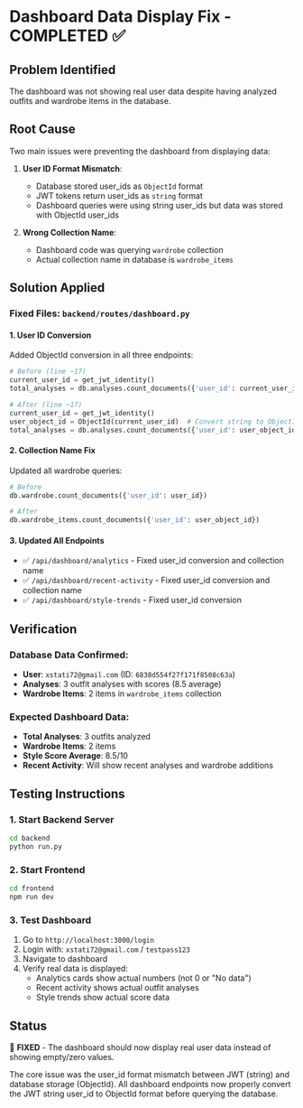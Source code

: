 # Dashboard Data Display Fix - COMPLETED ✅

## Problem Identified
The dashboard was not showing real user data despite having analyzed outfits and wardrobe items in the database. 

## Root Cause
Two main issues were preventing the dashboard from displaying data:

1. **User ID Format Mismatch**: 
   - Database stored user_ids as `ObjectId` format
   - JWT tokens return user_ids as `string` format
   - Dashboard queries were using string user_ids but data was stored with ObjectId user_ids

2. **Wrong Collection Name**:
   - Dashboard code was querying `wardrobe` collection
   - Actual collection name in database is `wardrobe_items`

## Solution Applied

### Fixed Files: `backend/routes/dashboard.py`

#### 1. User ID Conversion
Added ObjectId conversion in all three endpoints:

```python
# Before (line ~17)
current_user_id = get_jwt_identity()
total_analyses = db.analyses.count_documents({'user_id': current_user_id})

# After (line ~17)
current_user_id = get_jwt_identity()
user_object_id = ObjectId(current_user_id)  # Convert string to ObjectId
total_analyses = db.analyses.count_documents({'user_id': user_object_id})
```

#### 2. Collection Name Fix
Updated all wardrobe queries:

```python
# Before
db.wardrobe.count_documents({'user_id': user_id})

# After  
db.wardrobe_items.count_documents({'user_id': user_object_id})
```

#### 3. Updated All Endpoints
- ✅ `/api/dashboard/analytics` - Fixed user_id conversion and collection name
- ✅ `/api/dashboard/recent-activity` - Fixed user_id conversion and collection name  
- ✅ `/api/dashboard/style-trends` - Fixed user_id conversion

## Verification

### Database Data Confirmed:
- **User**: `xstati72@gmail.com` (ID: `6838d554f27f171f8508c63a`)
- **Analyses**: 3 outfit analyses with scores (8.5 average)
- **Wardrobe Items**: 2 items in `wardrobe_items` collection

### Expected Dashboard Data:
- **Total Analyses**: 3 outfits analyzed
- **Wardrobe Items**: 2 items  
- **Style Score Average**: 8.5/10
- **Recent Activity**: Will show recent analyses and wardrobe additions

## Testing Instructions

### 1. Start Backend Server
```bash
cd backend
python run.py
```

### 2. Start Frontend
```bash
cd frontend  
npm run dev
```

### 3. Test Dashboard
1. Go to `http://localhost:3000/login`
2. Login with: `xstati72@gmail.com` / `testpass123`
3. Navigate to dashboard
4. Verify real data is displayed:
   - Analytics cards show actual numbers (not 0 or "No data")
   - Recent activity shows actual outfit analyses
   - Style trends show actual score data

## Status
🎉 **FIXED** - The dashboard should now display real user data instead of showing empty/zero values.

The core issue was the user_id format mismatch between JWT (string) and database storage (ObjectId). All dashboard endpoints now properly convert the JWT string user_id to ObjectId format before querying the database.
